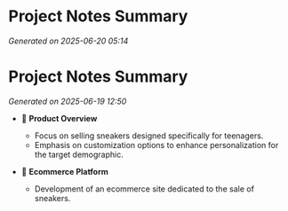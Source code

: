 # Project Notes Summary

*Generated on 2025-06-20 05:14*

# Project Notes Summary

*Generated on 2025-06-19 12:50*

- 👟 **Product Overview**
  - Focus on selling sneakers designed specifically for teenagers.
  - Emphasis on customization options to enhance personalization for the target demographic.

- 🛒 **Ecommerce Platform**
  - Development of an ecommerce site dedicated to the sale of sneakers.